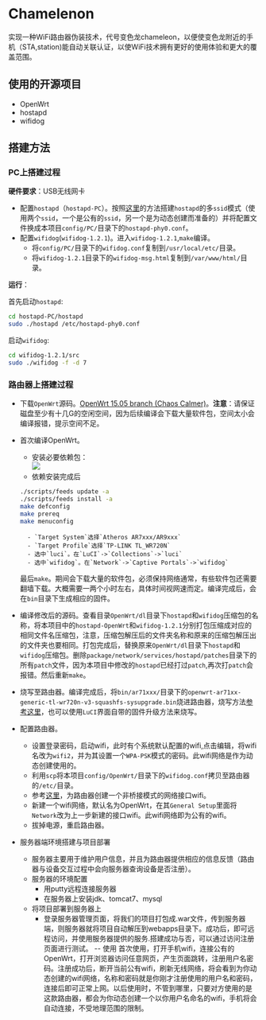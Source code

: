 # Chamelenon
实现一种WiFi路由器伪装技术，代号变色龙chameleon，以便使变色龙附近的手机（STA,station)能自动关联认证，以使WiFi技术拥有更好的使用体验和更大的覆盖范围。

## 使用的开源项目
- OpenWrt
- hostapd
- wifidog

## 搭建方法
### PC上搭建过程

**硬件要求**：USB无线网卡
- 配置`hostapd`（`hostapd-PC`）。按照[这里](https://github.com/mengning/chameleon/wiki/Multiple-SSIDs-Configuration)的方法搭建`hostapd`的多`ssid`模式（使用两个`ssid`，一个是公有的`ssid`，另一个是为动态创建而准备的）并将配置文件换成本项目`config/PC/`目录下的`hostapd-phy0.conf`。
- 配置`wifidog`(`wifidog-1.2.1`)。进入`wifidog-1.2.1`,`make`编译。
    - 将`config/PC/`目录下的`wifidog.conf`复制到`/usr/local/etc/`目录。
    - 将`wifidog-1.2.1`目录下的`wifidog-msg.html`复制到`/var/www/html/`目录。

**运行**：

首先启动`hostapd`:
```sh
cd hostapd-PC/hostapd
sudo ./hostapd /etc/hostapd-phy0.conf
```
启动`wifidog`:
```sh
cd wifidog-1.2.1/src
sudo ./wifidog -f -d 7
```

### 路由器上搭建过程
- 下载`OpenWrt`源码。[OpenWrt 15.05 branch (Chaos Calmer)](https://dev.openwrt.org/wiki/GetSource)。**注意**：请保证磁盘至少有十几G的空闲空间，因为后续编译会下载大量软件包，空间太小会编译报错，提示空间不足。

- 首次编译OpenWrt。
    - 安装必要依赖包：</br>![](http://7xqbsh.com1.z0.glb.clouddn.com/OpenWrt依赖包.PNG)
    - 依赖安装完成后
    ```sh
    ./scripts/feeds update -a
    ./scripts/feeds install -a
    make defconfig
    make prereq
    make menuconfig
    ```
        - `Target System`选择`Atheros AR7xxx/AR9xxx`
        - `Target Profile`选择`TP-LINK TL_WR720N`
        - 选中`luci`。在`LuCI`->`Collections`->`luci`
        - 选中`wifidog`。在`Network`->`Captive Portals`->`wifidog`

    最后`make`。期间会下载大量的软件包，必须保持网络通常，有些软件包还需要翻墙下载。大概需要一两个小时左右，具体时间视网速而定。编译完成后，会在`bin`目录下生成相应的固件。

- 编译修改后的源码。查看目录`OpenWrt/dl`目录下`hostapd`和`wifidog`压缩包的名称，将本项目中的`hostapd-OpenWrt`和`wifidog-1.2.1`分别打包压缩成对应的相同文件名压缩包，注意，压缩包解压后的文件夹名称和原来的压缩包解压出的文件夹也要相同。打包完成后，替换原来`OpenWrt/dl`目录下`hostapd`和`wifidog`压缩包。删除`package/network/services/hostapd/patches`目录下的所有`patch`文件，因为本项目中修改的`hostapd`已经打过`patch`,再次打`patch`会报错。然后重新`make`。

- 烧写至路由器。编译完成后，将`bin/ar71xxx/`目录下的`openwrt-ar71xx-generic-tl-wr720n-v3-squashfs-sysupgrade.bin`烧进路由器，烧写方法[参考这里](http://www.right.com.cn/forum/thread-41910-1-1.html)，也可以使用`LuCI`界面自带的固件升级方法来烧写。

- 配置路由器。
    - 设置登录密码，启动wifi，此时有个系统默认配置的wifi,点击编辑，将wifi名改为`wifi2`，并为其设置一个`WPA-PSK`模式的密码。此wifi网络是作为动态创建使用的。
    - 利用`scp`将本项目`config/OpenWrt/`目录下的`wifidog.conf`拷贝至路由器的`/etc/`目录。
    - 参考[这里](https://wiki.openwrt.org/doc/recipes/routedap)，为路由器创建一个非桥接模式的网络接口wifi。
    - 新建一个wifi网络，默认名为OpenWrt，在其`General Setup`里面将`Network`改为上一步新建的接口wifi。此wifi网络即为公有的wifi。
    - 拔掉电源，重启路由器。
- 服务器端环境搭建与项目部署
    - 服务器主要用于维护用户信息，并且为路由器提供相应的信息反馈（路由器与设备交互过程中会向服务器查询设备是否注册）。
    - 服务器的环境配置
        - 用putty远程连接服务器
        - 在服务器上安装jdk、tomcat7、mysql
    - 将项目部署到服务器上
        - 登录服务器管理页面，将我们的项目打包成.war文件，传到服务器端，则服务器就将项目自动解压到webapps目录下。成功后，即可远程访问，并使用服务器提供的服务.搭建成功与否，可以通过访问注册页面进行测试。
--  使用
首次使用，打开手机wifi，连接公有的OpenWrt，打开浏览器访问任意网页，产生页面跳转，注册用户名密码。注册成功后，断开当前公有wifi，刷新无线网络，将会看到为你动态创建的wifi网络，名称和密码就是你刚才注册使用的用户名和密码，连接后即可正常上网。以后使用时，不管到哪里，只要对方使用的是这款路由器，都会为你动态创建一个以你用户名命名的wifi，手机将会自动连接，不受地理范围的限制。
